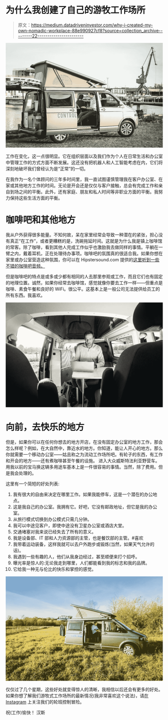 # 为什么我创建了自己的游牧工作场所

> 原文：<https://medium.datadriveninvestor.com/why-i-created-my-own-nomadic-workplace-88e990927cf8?source=collection_archive---------22----------------------->

![](img/51aab153779039d3a56b700ad84e7bbd.png)

工作在变化，这一点很明显。它在组织层面以及我们作为个人在日常生活和办公室中管理工作的方式方面不断发展。这还没有把机器人和人工智能考虑在内，它们将深刻地破坏我们曾经认为是“正常”的一切。

在我作为一名个体顾问的三年多时间里，我一直试图谨慎管理我在客户办公室、在家或其他地方工作的时间。无论是开会还是仅仅与客户接触，总会有完成工作和亲自到场之间的平衡。此外，还有家庭、朋友和私人时间等非职业方面的平衡。我努力保持这些生活方面的平衡。

# 咖啡吧和其他地方

我从户外获得很多能量。不知何故，呆在家里经常会导致一种潜在的紧张，担心没有真正“在工作”，或者更糟糕的是，洗碗拖延时间。这就是为什么我是镇上咖啡馆的常客。除了咖啡，看到其他人完成工作似乎也激励我去做同样的事情。平躺在一臂之内，戴着耳机，正在处理待办事项。咖啡吧的氛围真的很适合我。如果你想在家里或办公室营造这种氛围，你可以在 Hipstersound.com 提供的[这里听到一些不错的咖啡吧音频。](https://hipstersound.com/)

但是咖啡吧的特点是或多或少都有相同的人去那里参观或工作，而且它们也有固定的地理位置。诚然，如果你经常去咖啡馆，感觉就像你要去工作一样——但重点是咖啡、素食午餐和良好的 WiFi。很公平。这基本上是一般公司无法提供给员工的所有东西。我喜欢。

![](img/37ad77362c3c93a0ac9740ae37cc3b64.png)

# 向前，去快乐的地方

但是，如果你可以在任何你想去的地方开店，在没有固定办公室的地方工作，那会怎么样呢？例如，在大自然中，靠近水的地方。你知道，能让人开心的地方。那么你就需要一个移动办公室——姑且称之为流动工作场所吧。有轮子的东西，有工作和开会的地方——还有煮咖啡甚至午餐的设施。
进入大众威斯特法利亚野营车。用我以前的宝马换这辆多用途车基本上是一件很容易的事情。当然，除了费用。但是我会处理的。

这里有一个简短的好处列表:

1.  我有很大的自由来决定在哪里工作。如果我能停车，这是一个潜在的办公地点。
2.  这是我自己的办公室。我拥有它。好吧，它没有邮政地址，但它是我的办公室。
3.  从旅行模式切换到办公模式只需几分钟。
4.  我可以中途见客户，即使中途没有卫星办公室或酒店大堂。
5.  交通堵塞对我来说已经失去了所有的意义。
6.  我是设备部、IT 部和人力资源部的主管，也是餐饮部的主管。#喜欢
7.  我带着运动装备，这样我就可以去户外跑步或锻炼(当然，如果天气允许的话)。
8.  我遇到一些有趣的人，他们从我身边经过，甚至顺便来打个招呼。
9.  曝光率是惊人的:无论我走到哪里，人们都能看到我的标志和我的品牌。
10.  它给我一种无与伦比的快乐和掌控的感觉。

![](img/474eae5fd0eabb3d84f5ccfb8149a690.png)

仅仅过了几个星期，这些好处就变得惊人的清晰，我相信以后还会有更多的好处。如果你想了解我们游牧式工作场所的最新情况(我非常喜欢这个说法)，请[在 Instagram](https://www.instagram.com/shftctrl/) 上关注我们的轮班控制冒险。

祝(工作)愉快！
汉斯